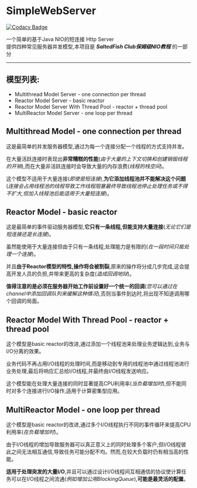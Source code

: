 # SimpleWebServer

[![Codacy Badge](https://api.codacy.com/project/badge/Grade/aa8578729e3648df8198ea888206a7cd)](https://app.codacy.com/manual/NaturalSelect/SimpleWebServer?utm_source=github.com&utm_medium=referral&utm_content=NaturalSelect/SimpleWebServer&utm_campaign=Badge_Grade_Dashboard)

一个简单的基于Java NIO的短连接 Http Server  
提供四种常见服务器并发模型,本项目是 **_SaltedFish Club保姆级NIO教程_** 的一部分

---

## **模型列表:**
* Multithread Model Server - one connection per thread
* Reactor Model Server - basic reactor
* Reactor Model Server With Thread Pool - reactor + thread pool
* MultiReactor Model Server - one loop per thread

## **Multithread Model - one connection per thread**

这是最简单的并发服务器模型,通过为每一个连接分配一个线程的方式支持并发。

在大量活跃连接时表现出**非常糟糕的性能**(_由于大量的上下文切换和创建销毁线程的开销_),而在大量非活跃连接时会导致大量的内存浪费(_线程的栈空间_)。

这个模型不适用于大量连接(_即使是短连接_),**为它添加线程池并不能解决这个问题**(_连接会占用线程池的线程导致工作线程阻塞最终导致线程池停止处理任务或不得不扩大,但加入线程池后能适用于大量短连接_)。

## **Reactor Model - basic reactor**

这是最简单的事件驱动服务器模型,**它只有一条线程,但能支持大量连接**(_无论它们是短连接还是长连接_)。

虽然能使用于大量连接但由于只有一条线程,处理能力是有限的(_在一段时间只能处理一个连接_)。

并且**由于Reactor模型的特性,操作将会被割裂**,原来的操作将分成几步完成,这会提高开发人员的负担,并带来更高的复杂度(_造成回调地狱_)。

**值得注意的是必须在服务器开始工作前设置好一个统一的回调**(_您可以通过在channel中添加回调队列来缓解这种情况_),否则当事件到达时,将出现不知道调用哪个回调的局面。

## **Reactor Model With Thread Pool - reactor + thread pool**

这个模型是basic reactor的改进,通过添加一个线程池来处理业务逻辑达到,业务与I/O分离的效果。

业务代码不再占用I/O线程的处理时间,而是移动到专用的线程池中通过线程池进行业务处理,最后将响应汇总给I/O线程,并最终由I/O线程发送响应。

这个模型能在处理大量连接的同时显著提高CPU利用率(_当负载增加时_),但不能同时对多个连接进行I/O操作,适用于计算密集型应用。

## **MultiReactor Model - one loop per thread**

这个模型是basic reactor的改进,通过多个I/O线程执行不同的事件循环来提高CPU利用率(_在负载增加时_)。

由于I/O线程的增加导致服务器可以真正意义上的同时处理多个客户,但I/O线程彼此之间无法相互通信,导致任务可能分配不均。然而,在较大负载时仍有相当高的性能。

**适用于处理突发的大量I/O**,并且可以通过设计I/O线程间互相通信的协议使计算任务可以在I/O线程之间流通(_例如增加公用BlockingQueue_),**可能是最灵活的配置**。